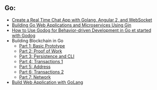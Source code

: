 ## Go:

* [Create a Real Time Chat App with Golang, Angular 2, and 
WebSocket](https://www.thepolyglotdeveloper.com/2016/12/create-real-time-chat-app-golang-angular-2-websockets/)
* [Building Go Web Applications and Microservices Using 
Gin](https://semaphoreci.com/community/tutorials/building-go-web-applications-and-microservices-using-gin)
* [How to Use Godog for Behavior-driven Development in Go et started 
with 
Godog](https://semaphoreci.com/community/tutorials/how-to-use-godog-for-behavior-driven-development-in-go)
* Building Blockchain in Go
  * [Part 1: Basic 
Prototype](https://jeiwan.cc/posts/building-blockchain-in-go-part-1/)
  * [Part 2: Proof of 
Work](https://jeiwan.cc/posts/building-blockchain-in-go-part-2/)
  * [Part 3: Persistence and 
CLI](https://jeiwan.cc/posts/building-blockchain-in-go-part-3/)
  * [Part 4: Transactions 
1](https://jeiwan.cc/posts/building-blockchain-in-go-part-4/)
  * [Part 5: 
Address](https://jeiwan.cc/posts/building-blockchain-in-go-part-5/)
  * [Part 6: Transactions 
2](https://jeiwan.cc/posts/building-blockchain-in-go-part-6/)
  * [Part 7: 
Network](https://jeiwan.cc/posts/building-blockchain-in-go-part-7/)
* [Build Web Application with 
GoLang](https://legacy.gitbook.com/book/astaxie/build-web-application-with-golang/details)
